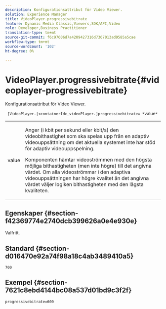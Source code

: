 ```yaml
---
description: Konfigurationsattribut för Video Viewer.
solution: Experience Manager
title: VideoPlayer.progressivebitrate
feature: Dynamic Media Classic,Viewers,SDK/API,Video
role: Developer,Business Practitioner
translation-type: tm+mt
source-git-commit: f6c97606d7a4209427316d7367013ad9585a5cae
workflow-type: tm+mt
source-wordcount: '102'
ht-degree: 0%

---
```



# VideoPlayer.progressivebitrate{#videoplayer-progressivebitrate}

Konfigurationsattribut för Video Viewer.

` [VideoPlayer.|<containerId>_videoPlayer.]progressivebitrate= *`value`*`

<table id="table_C616483932C2482CA9794DDD7313FD7C"> 
 <tbody> 
  <tr> 
   <td colname="col1"> <p> <span class="codeph"> value</span> </p> </td> 
   <td colname="col2"> <p> Anger (i kbit per sekund eller kbit/s) den videobithastighet som ska spelas upp från en adaptiv videouppsättning om det aktuella systemet inte har stöd för adaptiv videouppspelning. </p> <p>Komponenten hämtar videoströmmen med den högsta möjliga bithastigheten (men inte högre) till det angivna värdet. Om alla videoströmmar i den adaptiva videouppsättningen har högre kvalitet än det angivna värdet väljer logiken bithastigheten med den lägsta kvaliteten. </p> </td> 
  </tr> 
 </tbody> 
</table>

## Egenskaper {#section-f42369774e2740dcb399626a0e4e930e}

Valfritt.

## Standard {#section-d016470e92a74f98a18c4ab3489410a5}

`700`

## Exempel {#section-7621c8ebd4144bc08a537d01bd9c3f2f}

```
progressivebitrate=600
```

